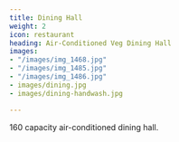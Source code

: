 ```yaml
---
title: Dining Hall
weight: 2
icon: restaurant
heading: Air-Conditioned Veg Dining Hall
images:
- "/images/img_1468.jpg"
- "/images/img_1485.jpg"
- "/images/img_1486.jpg"
- images/dining.jpg
- images/dining-handwash.jpg

---
```

160 capacity air-conditioned dining hall.